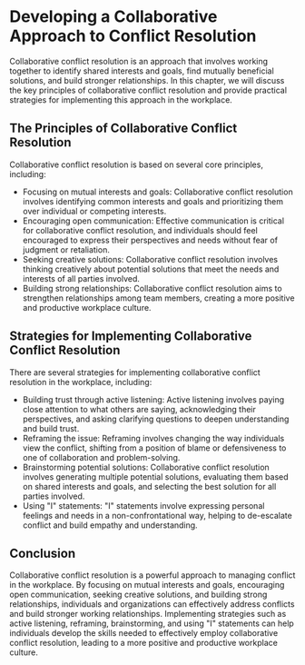 Developing a Collaborative Approach to Conflict Resolution
========================================================================================================

Collaborative conflict resolution is an approach that involves working together to identify shared interests and goals, find mutually beneficial solutions, and build stronger relationships. In this chapter, we will discuss the key principles of collaborative conflict resolution and provide practical strategies for implementing this approach in the workplace.

The Principles of Collaborative Conflict Resolution
---------------------------------------------------

Collaborative conflict resolution is based on several core principles, including:

* Focusing on mutual interests and goals: Collaborative conflict resolution involves identifying common interests and goals and prioritizing them over individual or competing interests.
* Encouraging open communication: Effective communication is critical for collaborative conflict resolution, and individuals should feel encouraged to express their perspectives and needs without fear of judgment or retaliation.
* Seeking creative solutions: Collaborative conflict resolution involves thinking creatively about potential solutions that meet the needs and interests of all parties involved.
* Building strong relationships: Collaborative conflict resolution aims to strengthen relationships among team members, creating a more positive and productive workplace culture.

Strategies for Implementing Collaborative Conflict Resolution
-------------------------------------------------------------

There are several strategies for implementing collaborative conflict resolution in the workplace, including:

* Building trust through active listening: Active listening involves paying close attention to what others are saying, acknowledging their perspectives, and asking clarifying questions to deepen understanding and build trust.
* Reframing the issue: Reframing involves changing the way individuals view the conflict, shifting from a position of blame or defensiveness to one of collaboration and problem-solving.
* Brainstorming potential solutions: Collaborative conflict resolution involves generating multiple potential solutions, evaluating them based on shared interests and goals, and selecting the best solution for all parties involved.
* Using "I" statements: "I" statements involve expressing personal feelings and needs in a non-confrontational way, helping to de-escalate conflict and build empathy and understanding.

Conclusion
----------

Collaborative conflict resolution is a powerful approach to managing conflict in the workplace. By focusing on mutual interests and goals, encouraging open communication, seeking creative solutions, and building strong relationships, individuals and organizations can effectively address conflicts and build stronger working relationships. Implementing strategies such as active listening, reframing, brainstorming, and using "I" statements can help individuals develop the skills needed to effectively employ collaborative conflict resolution, leading to a more positive and productive workplace culture.
